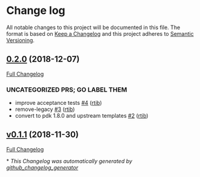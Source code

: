 # Change log

All notable changes to this project will be documented in this file. The format is based on [Keep a Changelog](http://keepachangelog.com/en/1.0.0/) and this project adheres to [Semantic Versioning](http://semver.org).

## [0.2.0](https://github.com/rtib/puppet-geoip/tree/0.2.0) (2018-12-07)

[Full Changelog](https://github.com/rtib/puppet-geoip/compare/v0.1.1...0.2.0)

### UNCATEGORIZED PRS; GO LABEL THEM

- improve acceptance tests [\#4](https://github.com/rtib/puppet-geoip/pull/4) ([rtib](https://github.com/rtib))
- remove-legacy [\#3](https://github.com/rtib/puppet-geoip/pull/3) ([rtib](https://github.com/rtib))
- convert to pdk 1.8.0 and upstream templates [\#2](https://github.com/rtib/puppet-geoip/pull/2) ([rtib](https://github.com/rtib))

## [v0.1.1](https://github.com/rtib/puppet-geoip/tree/v0.1.1) (2018-11-30)

[Full Changelog](https://github.com/rtib/puppet-geoip/compare/d9af6bbfd50e5b1536080889d519792488659180...v0.1.1)



\* *This Changelog was automatically generated by [github_changelog_generator](https://github.com/skywinder/Github-Changelog-Generator)*
